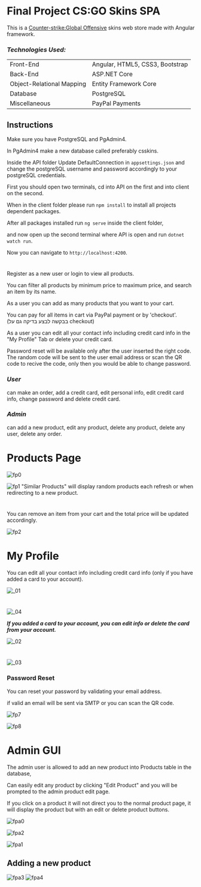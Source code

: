 # Final Project CS:GO Skins SPA
This is a <a target="_blank" href="https://store.steampowered.com/app/730/CounterStrike_Global_Offensive/">Counter-strike:Global Offensive</a> skins web store made with Angular framework.
### *Technologies Used:*

<table>
<tbody>
	<tr>
		<td>Front-End</td>
		<td>Angular, HTML5, CSS3, Bootstrap</td>
	</tr>
	<tr>
		<td>Back-End</td>
		<td>ASP.NET Core</td>
	</tr>
  <tr>
		<td>Object-Relational Mapping</td>
		<td>Entity Framework Core</td>
	</tr>
	<tr>
		<td>Database</td>
		<td>PostgreSQL</td>
	</tr>
  	<tr>
		<td>Miscellaneous</td>
		<td>PayPal Payments</td>
	</tr>
</tbody>
</table>


## Instructions

Make sure you have PostgreSQL and PgAdmin4.

In PgAdmin4 make a new database called preferably csskins. 

Inside the API folder Update DefaultConnection in `appsettings.json` and change the postgreSQL username and password accordingly to your postgreSQL credentials.

First you should open two terminals, cd into API on the first and into client on the second.

When in the client folder please run `npm install` to install all projects dependent packages.

After all packages installed run `ng serve` inside the client folder,

and now open up the second terminal where API is open and run `dotnet watch run`.

Now you can navigate to `http://localhost:4200`.

#
Register as a new user or login to view all products.

You can filter all products by minimum price to maximum price, and search an item by its name.

As a user you can add as many products that you want to your cart.

You can pay for all items in cart via PayPal payment or by 'checkout'. (בבקשה לבצע בדיקה גם על checkout)

As a user you can edit all your contact info including credit card info in the "My Profile" Tab or delete your credit card.

Password reset will be available only after the user inserted the right code. The random code will be sent to the user email address or scan the QR code to recive the code, only then you would be able to change password.

### ***User***

can make an order, add a credit card, edit personal info, edit credit card info, change password and delete credit card.

### ***Admin*** 

can add a new product, edit any product, delete any product, delete any user, delete any order.

# Products Page

![fp0](https://user-images.githubusercontent.com/80118008/168890559-cbe5d079-0b7e-4599-8677-7cc64d147961.PNG)


![fp1](https://user-images.githubusercontent.com/80118008/168890570-41998b33-053f-4deb-8b74-f528d8d5abf3.PNG)
"Similar Products" will display random products each refresh or when redirecting to a new product.

#

You can remove an item from your cart and the total price will be updated accordingly.

![fp2](https://user-images.githubusercontent.com/80118008/168890947-53f3bbc5-d658-4c74-9f34-f81b32b5ff63.PNG)

# My Profile


You can edit all your contact info including credit card info (only if you have added a card to your account).

![_01](https://user-images.githubusercontent.com/80118008/170431200-84a24503-a7b7-444e-a0da-1993ef3de569.PNG)
#
![_04](https://user-images.githubusercontent.com/80118008/170431402-488f17c3-82a9-4325-ae6b-7c5d9fec406b.PNG)


***If you added a card to your account, you can edit info or delete the card from your account.***

![_02](https://user-images.githubusercontent.com/80118008/170431300-62bf4c86-46da-4332-9d17-64f823be8f9b.PNG)
#
![_03](https://user-images.githubusercontent.com/80118008/170431362-b5fc225e-d829-4a21-afd0-b787e76cd39f.PNG)



### Password Reset

You can reset your password by validating your email address.

if valid an email will be sent via SMTP or you can scan the QR code.

![fp7](https://user-images.githubusercontent.com/80118008/168891173-ab5ac012-9508-4d65-ab54-adcd1e09201d.PNG)

![fp8](https://user-images.githubusercontent.com/80118008/168891183-7403c93d-b6a2-4e96-b452-761b55584575.PNG)


# Admin GUI

The admin user is allowed to add an new product into Products table in the database,

Can easily edit any product by clicking "Edit Product" and you will be prompted to the admin product edit page.

If you click on a product it will not direct you to the normal product page, it will display the product but with an edit or delete product buttons.

![fpa0](https://user-images.githubusercontent.com/80118008/168891375-f8898e31-f3e4-4c68-8c64-d3d3276dc6d3.PNG)

![fpa2](https://user-images.githubusercontent.com/80118008/168891585-71dc8be8-c2f5-4a82-9808-8babe48c5043.PNG)

![fpa1](https://user-images.githubusercontent.com/80118008/168891735-dcb4905d-5a13-4d82-a7ea-403ad1a6744b.PNG)

## Adding a new product
![fpa3](https://user-images.githubusercontent.com/80118008/168891798-4de03274-f842-4b5e-86da-c1fbe378f78f.PNG)
![fpa4](https://user-images.githubusercontent.com/80118008/168891822-c0f7b96d-74ae-43e2-a1de-6fb14988cabc.PNG)

